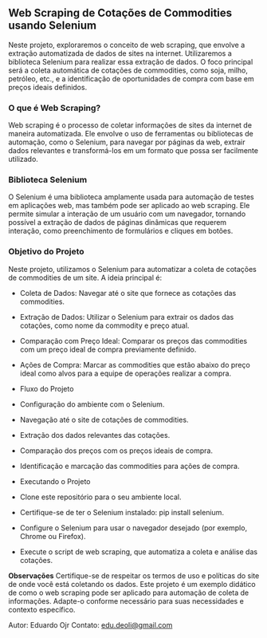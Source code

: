## Web Scraping de Cotações de Commodities usando Selenium
Neste projeto, exploraremos o conceito de web scraping, que envolve a extração automatizada de dados de sites na internet. Utilizaremos a biblioteca Selenium para realizar essa extração de dados. O foco principal será a coleta automática de cotações de commodities, como soja, milho, petróleo, etc., e a identificação de oportunidades de compra com base em preços ideais definidos.

### O que é Web Scraping?
Web scraping é o processo de coletar informações de sites da internet de maneira automatizada. Ele envolve o uso de ferramentas ou bibliotecas de automação, como o Selenium, para navegar por páginas da web, extrair dados relevantes e transformá-los em um formato que possa ser facilmente utilizado.

### Biblioteca Selenium
O Selenium é uma biblioteca amplamente usada para automação de testes em aplicações web, mas também pode ser aplicado ao web scraping. Ele permite simular a interação de um usuário com um navegador, tornando possível a extração de dados de páginas dinâmicas que requerem interação, como preenchimento de formulários e cliques em botões.

### Objetivo do Projeto
Neste projeto, utilizamos o Selenium para automatizar a coleta de cotações de commodities de um site. A ideia principal é:

  - Coleta de Dados: Navegar até o site que fornece as cotações das commodities.
    
  - Extração de Dados: Utilizar o Selenium para extrair os dados das cotações, como nome da commodity e preço atual.
    
  - Comparação com Preço Ideal: Comparar os preços das commodities com um preço ideal de compra previamente definido.
    
  - Ações de Compra: Marcar as commodities que estão abaixo do preço ideal como alvos para a equipe de operações realizar a compra.
    
  - Fluxo do Projeto
    
  - Configuração do ambiente com o Selenium.
    
  - Navegação até o site de cotações de commodities.
    
  - Extração dos dados relevantes das cotações.
    
  - Comparação dos preços com os preços ideais de compra.
    
  - Identificação e marcação das commodities para ações de compra.
    
  - Executando o Projeto
    
  - Clone este repositório para o seu ambiente local.
    
  - Certifique-se de ter o Selenium instalado: pip install selenium.
    
  - Configure o Selenium para usar o navegador desejado (por exemplo, Chrome ou Firefox).
    
  - Execute o script de web scraping, que automatiza a coleta e análise das cotações.
  
**Observações**
Certifique-se de respeitar os termos de uso e políticas do site de onde você está coletando os dados.
Este projeto é um exemplo didático de como o web scraping pode ser aplicado para automação de coleta de informações. Adapte-o conforme necessário para suas necessidades e contexto específico.

Autor: Eduardo Ojr
Contato: edu.deoli@gmail.com
